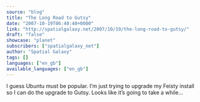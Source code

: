 ```yaml
---
source: "blog"
title: "The Long Road to Gutsy"
date: "2007-10-19T06:40:40+0000"
link: "http://spatialgalaxy.net/2007/10/19/the-long-road-to-gutsy/"
draft: "false"
showcase: "planet"
subscribers: ["spatialgalaxy_net"]
author: "Spatial Galaxy"
tags: []
languages: ["en_gb"]
available_languages: ["en_gb"]
---
```


I guess Ubuntu must be popular. I&rsquo;m just trying to upgrade my Feisty install so I can do the upgrade to Gutsy. Looks like it&rsquo;s going to take a while&hellip;
